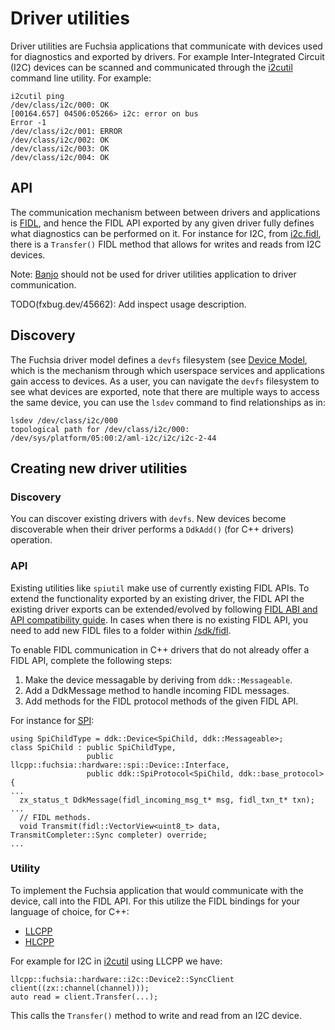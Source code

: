 # Driver utilities

Driver utilities are Fuchsia applications that communicate with devices used for
diagnostics and exported by drivers. For example Inter-Integrated Circuit (I2C)
devices can be scanned and communicated through the
[i2cutil](/src/devices/i2c/bin) command line utility. For example:

```
i2cutil ping
/dev/class/i2c/000: OK
[00164.657] 04506:05266> i2c: error on bus
Error -1
/dev/class/i2c/001: ERROR
/dev/class/i2c/002: OK
/dev/class/i2c/003: OK
/dev/class/i2c/004: OK
```

## API

The communication mechanism between between drivers and applications is
[FIDL](/docs/development/languages/fidl/README.md), and hence the FIDL API
exported by any given driver fully defines what diagnostics can be performed on
it. For instance for I2C, from
[i2c.fidl](/sdk/fidl/fuchsia.hardware.i2c/i2c.fidl), there is a
`Transfer()` FIDL method that allows for writes and reads from I2C devices.

Note: [Banjo](/docs/development/drivers/tutorials/banjo-tutorial.md) should not be used for
driver utilities application to driver communication.

TODO(fxbug.dev/45662): Add inspect usage description.

## Discovery

The Fuchsia driver model defines a `devfs` filesystem (see
[Device Model](/docs/concepts/drivers/device_driver_model/device-model.md), which is the mechanism
through which userspace services and applications gain access to devices. As a
user, you can navigate the `devfs` filesystem to see what devices are exported,
note that there are multiple ways to access the same device, you can use the
`lsdev` command to find relationships as in:

```
lsdev /dev/class/i2c/000
topological path for /dev/class/i2c/000: /dev/sys/platform/05:00:2/aml-i2c/i2c/i2c-2-44
```

## Creating new driver utilities

### Discovery

You can discover existing drivers with `devfs`. New devices become discoverable
when their driver performs a `DdkAdd()` (for C++ drivers) operation.

### API

Existing utilities like `spiutil` make use of currently existing FIDL APIs. To
extend the functionality exported by an existing driver, the FIDL API the
existing driver exports can be extended/evolved by following
[FIDL ABI and API compatibility guide][abi-api-compat].
In cases when there is no existing FIDL API, you need to add new FIDL files to
a folder within [/sdk/fidl](/sdk/fidl).

To enable FIDL communication in C++ drivers that do not already offer a FIDL
API, complete the following steps:

1. Make the device messagable by deriving from `ddk::Messageable`.
2. Add a DdkMessage method to handle incoming FIDL messages.
3. Add methods for the FIDL protocol methods of the given FIDL API.

For instance for [SPI](/src/devices/spi/drivers/spi/spi.h):

```
using SpiChildType = ddk::Device<SpiChild, ddk::Messageable>;
class SpiChild : public SpiChildType,
                 public llcpp::fuchsia::hardware::spi::Device::Interface,
                 public ddk::SpiProtocol<SpiChild, ddk::base_protocol> {
...
  zx_status_t DdkMessage(fidl_incoming_msg_t* msg, fidl_txn_t* txn);
...
  // FIDL methods.
  void Transmit(fidl::VectorView<uint8_t> data, TransmitCompleter::Sync completer) override;
...
```

### Utility

To implement the Fuchsia application that would communicate with the device,
call into the FIDL API. For this utilize the FIDL bindings for your language of
choice, for C++:

* [LLCPP](/docs/reference/fidl/bindings/llcpp-bindings.md)
* [HLCPP](/docs/reference/fidl/bindings/hlcpp-bindings.md)

For example for I2C in [i2cutil](/src/devices/i2c/bin) using LLCPP we have:

```
llcpp::fuchsia::hardware::i2c::Device2::SyncClient client((zx::channel(channel)));
auto read = client.Transfer(...);
```

This calls the `Transfer()` method to write and read from an I2C device.

<!-- xrefs -->
[abi-api-compat]: /docs/development/languages/fidl/guides/compatibility/README.md
